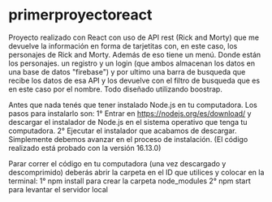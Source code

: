 # primerproyectoreact
Proyecto realizado con React con uso de API rest (Rick and Morty) que me devuelve la información en forma de tarjetitas con, en este caso, los personajes de Rick and Morty. 
Además de eso tiene un menú. Donde están los personajes. un registro y un login (que ambos almacenan los datos en una base de datos "firebase") y por ultimo una barra de busqueda que recibe los datos de esa API y los devuelve con el filtro de busqueda que es en este caso por el nombre. Todo diseñado utilizando boostrap.

Antes que nada tenés que tener instalado Node.js en tu computadora. Los pasos para instalarlo son:
1° Entrar en https://nodejs.org/es/download/ y descargar el instalador de Node.js en el sistema operativo que tenga tu computadora.
2° Ejecutar el instalador que acabamos de descargar. Simplemente debemos avanzar en el proceso de instalación.
(El código realizado está probado con la versión 16.13.0)

Parar correr el código en tu computadora (una vez descargado y descomprimido) deberás abrir la carpeta en el ID que utilices y colocar en la terminal:
1° npm install para crear la carpeta node_modules
2° npm start para levantar el servidor local 

